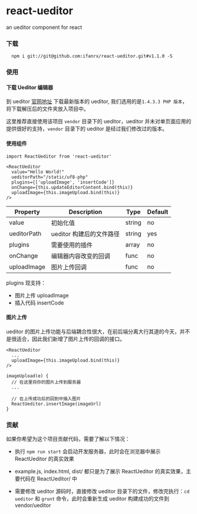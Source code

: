 # react-ueditor
an ueditor component for react

### 下载
```
  npm i git://git@github.com:ifanrx/react-ueditor.git#v1.1.0 -S
```

### 使用
#### 下载 Ueditor 编辑器
到 ueditor [官网地址](http://ueditor.baidu.com/website/download.html) 下载最新版本的 ueditor, 我们选用的是`1.4.3.3 PHP 版本`，将下载解压后的文件夹放入项目中。

这里推荐直接使用该项目 `vendor` 目录下的 ueditor，ueditor 并未对单页面应用的提供很好的支持，`vendor` 目录下的 ueditor 是经过我们修改过的版本。

#### 使用组件
```
import ReactUeditor from 'react-ueditor'

<ReactUeditor
  value="Hello World!"
  ueditorPath="/static/uf8-php"
  plugins={['uploadImage', 'insertCode']}
  onChange={this.updateEditorContent.bind(this)}
  uploadImage={this.imageUpload.bind(this)}
/>
```

Property | Description | Type | Default
-------- | ----------- | ---- | -------
value | 初始化值 | string | no
ueditorPath | ueditor 构建后的文件路径 | string | yes
plugins | 需要使用的插件 | array | no
onChange | 编辑器内容改变的回调 | func | no
uploadImage | 图片上传回调 | func | no

plugins 现支持：
- 图片上传 uploadImage
- 插入代码 insertCode

#### 图片上传
ueditor 的图片上传功能与后端耦合性很大，在前后端分离大行其道的今天，并不是很适合，因此我们新增了图片上传的回调的接口。

```
<ReactUeditor
  ...
  uploadImage={this.imageUpload.bind(this)}
/>

imageUpload(e) {
  // 在这里将你的图片上传到服务器
  ...

  // 在上传成功后的回到中插入图片
  ReactUeditor.insertImage(imageUrl)
}
```

### 贡献
如果你希望为这个项目贡献代码，需要了解以下情况：

- 执行 `npm run start` 会启动开发服务器，此时会在浏览器中展示 ReactUeditor 的真实效果

- example.js, index.html, dist/ 都只是为了展示 ReactUeditor 的真实效果，主要代码在 ReactUeditor/ 中

- 需要修改 ueditor 源码时，直接修改 ueditor 目录下的文件，修改完执行：`cd ueditor` 和 `grunt` 命令，此时会重新生成 ueditor 构建成功的文件到 vendor/ueditor
